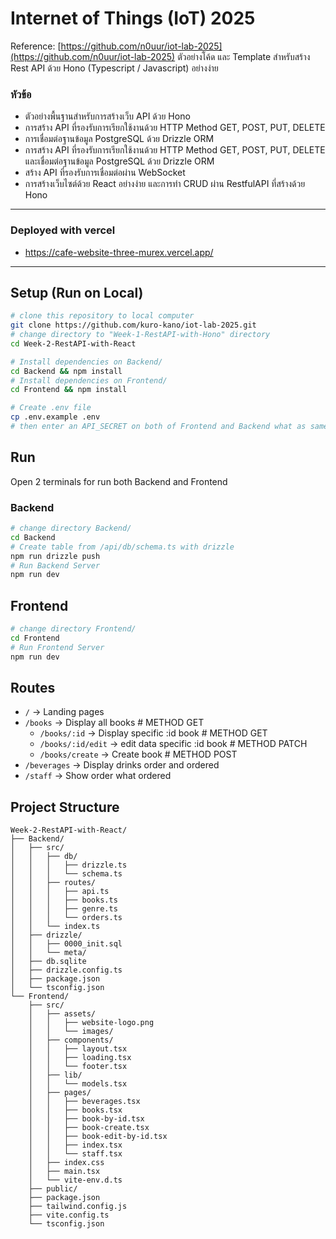 # Internet of Things (IoT) 2025

Reference: [https://github.com/n0uur/iot-lab-2025](https://github.com/n0uur/iot-lab-2025)
ตัวอย่างโค้ด และ Template สำหรับสร้าง Rest API ด้วย Hono (Typescript / Javascript) อย่างง่าย

### หัวข้อ

- ตัวอย่างพื้นฐานสำหรับการสร้างเว็บ API ด้วย Hono
- การสร้าง API ที่รองรับการเรียกใช้งานด้วย HTTP Method GET, POST, PUT, DELETE
- การเชื่อมต่อฐานข้อมูล PostgreSQL ด้วย Drizzle ORM
- การสร้าง API ที่รองรับการเรียกใช้งานด้วย HTTP Method GET, POST, PUT, DELETE และเชื่อมต่อฐานข้อมูล PostgreSQL ด้วย Drizzle ORM
- สร้าง API ที่รองรับการเชื่อมต่อผ่าน WebSocket
- การสร้างเว็บไซต์ด้วย React อย่างง่าย และการทำ CRUD ผ่าน RestfulAPI ที่สร้างด้วย Hono

---

### Deployed with vercel
- https://cafe-website-three-murex.vercel.app/

---
## Setup (Run on Local)
```bash
# clone this repository to local computer
git clone https://github.com/kuro-kano/iot-lab-2025.git
# change directory to "Week-1-RestAPI-with-Hono" directory
cd Week-2-RestAPI-with-React

# Install dependencies on Backend/
cd Backend && npm install
# Install dependencies on Frontend/
cd Frontend && npm install

# Create .env file
cp .env.example .env
# then enter an API_SECRET on both of Frontend and Backend what as same API_SECRET
```

## Run
Open 2 terminals for run both Backend and Frontend
### Backend
```bash
# change directory Backend/
cd Backend
# Create table from /api/db/schema.ts with drizzle
npm run drizzle push
# Run Backend Server
npm run dev
```

## Frontend
```bash
# change directory Frontend/
cd Frontend
# Run Frontend Server
npm run dev
```

## Routes
- `/` -> Landing pages
- `/books` -> Display all books # METHOD GET
  - `/books/:id` -> Display specific :id book # METHOD GET
  - `/books/:id/edit` -> edit data specific :id book # METHOD PATCH
  - `/books/create` -> Create book # METHOD POST
- `/beverages` -> Display drinks order and ordered
- `/staff` -> Show order what ordered


## Project Structure
```
Week-2-RestAPI-with-React/
├── Backend/
│   ├── src/
│   │   ├── db/
│   │   │   ├── drizzle.ts
│   │   │   └── schema.ts
│   │   ├── routes/
│   │   │   ├── api.ts
│   │   │   ├── books.ts
│   │   │   ├── genre.ts
│   │   │   └── orders.ts
│   │   └── index.ts
│   ├── drizzle/
│   │   ├── 0000_init.sql
│   │   └── meta/
│   ├── db.sqlite
│   ├── drizzle.config.ts
│   ├── package.json
│   └── tsconfig.json
└── Frontend/
    ├── src/
    │   ├── assets/
    │   │   ├── website-logo.png
    │   │   └── images/
    │   ├── components/
    │   │   ├── layout.tsx
    │   │   ├── loading.tsx
    │   │   └── footer.tsx
    │   ├── lib/
    │   │   └── models.tsx
    │   ├── pages/
    │   │   ├── beverages.tsx
    │   │   ├── books.tsx
    │   │   ├── book-by-id.tsx
    │   │   ├── book-create.tsx
    │   │   ├── book-edit-by-id.tsx
    │   │   ├── index.tsx
    │   │   └── staff.tsx
    │   ├── index.css
    │   ├── main.tsx
    │   └── vite-env.d.ts
    ├── public/
    ├── package.json
    ├── tailwind.config.js
    ├── vite.config.ts
    └── tsconfig.json
```

